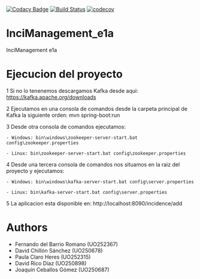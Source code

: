 [![Codacy Badge](https://api.codacy.com/project/badge/Grade/0a046654f6854ebe8d1c43214f72337a)](https://www.codacy.com/app/jelabra/InciManager_e1a?utm_source=github.com&amp;utm_medium=referral&amp;utm_content=Arquisoft/InciManager_e1a&amp;utm_campaign=Badge_Grade)
[![Build Status](https://travis-ci.org/Arquisoft/InciManager_e1a.svg?branch=master)](https://travis-ci.org/Arquisoft/InciManager_e1a)
[![codecov](https://codecov.io/gh/Arquisoft/InciManager_e1a/branch/master/graph/badge.svg)](https://codecov.io/gh/Arquisoft/InciManager_e1a)


# InciManagement_e1a
InciManagement e1a

# Ejecucion del proyecto 
1 Si no lo tenenemos descargamos Kafka desde aqui: https://kafka.apache.org/downloads

2 Ejecutamos en una consola de comandos desde la carpeta principal de Kafka la siguiente orden:  mvn spring-boot:run

3 Desde otra consola de comandos ejecutamos:
    
    - Windows: bin\windows\zookeeper-server-start.bat config\zookeeper.properties
    
    - Linux: bin\zookeeper-server-start.bat config\zookeeper.properties
    
4 Desde una tercera consola de comandos nos situamos en la raiz del proyecto y ejecutamos:
    
    - Windows: bin\windows\kafka-server-start.bat config\server.properties
    
    - Linux: bin\kafka-server-start.bat config\server.properties
    
5 La aplicacion esta disponible en: http://localhost:8090/incidence/add

# Authors

- Fernando del Barrio Romano (UO252367)
- David Chillón Sánchez (UO250678)
- Paula Claro Heres (UO252315)
- David Rico Díaz (UO250898)
- Joaquín Ceballos Gómez (UO250687)
